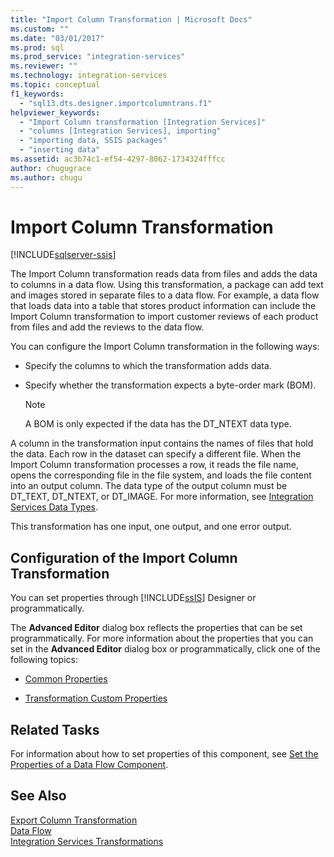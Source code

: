 ```yaml
---
title: "Import Column Transformation | Microsoft Docs"
ms.custom: ""
ms.date: "03/01/2017"
ms.prod: sql
ms.prod_service: "integration-services"
ms.reviewer: ""
ms.technology: integration-services
ms.topic: conceptual
f1_keywords: 
  - "sql13.dts.designer.importcolumntrans.f1"
helpviewer_keywords: 
  - "Import Column transformation [Integration Services]"
  - "columns [Integration Services], importing"
  - "importing data, SSIS packages"
  - "inserting data"
ms.assetid: ac3b74c1-ef54-4297-8062-1734324fffcc
author: chugugrace
ms.author: chugu
---
```

# Import Column Transformation

[!INCLUDE[sqlserver-ssis](../../../includes/applies-to-version/sqlserver-ssis.md)]


  The Import Column transformation reads data from files and adds the data to columns in a data flow. Using this transformation, a package can add text and images stored in separate files to a data flow. For example, a data flow that loads data into a table that stores product information can include the Import Column transformation to import customer reviews of each product from files and add the reviews to the data flow.  
  
 You can configure the Import Column transformation in the following ways:  
  
-   Specify the columns to which the transformation adds data.  
  
-   Specify whether the transformation expects a byte-order mark (BOM).  
  
    > [!NOTE]  
    >  A BOM is only expected if the data has the DT_NTEXT data type.  
  
 A column in the transformation input contains the names of files that hold the data. Each row in the dataset can specify a different file. When the Import Column transformation processes a row, it reads the file name, opens the corresponding file in the file system, and loads the file content into an output column. The data type of the output column must be DT_TEXT, DT_NTEXT, or DT_IMAGE. For more information, see [Integration Services Data Types](../../../integration-services/data-flow/integration-services-data-types.md).  
  
 This transformation has one input, one output, and one error output.  
  
## Configuration of the Import Column Transformation  
 You can set properties through [!INCLUDE[ssIS](../../../includes/ssis-md.md)] Designer or programmatically.  
  
 The **Advanced Editor** dialog box reflects the properties that can be set programmatically. For more information about the properties that you can set in the **Advanced Editor** dialog box or programmatically, click one of the following topics:  
  
-   [Common Properties](https://msdn.microsoft.com/library/51973502-5cc6-4125-9fce-e60fa1b7b796)  
  
-   [Transformation Custom Properties](../../../integration-services/data-flow/transformations/transformation-custom-properties.md)  
  
## Related Tasks  
 For information about how to set properties of this component, see [Set the Properties of a Data Flow Component](../../../integration-services/data-flow/set-the-properties-of-a-data-flow-component.md).  
  
## See Also  
 [Export Column Transformation](../../../integration-services/data-flow/transformations/export-column-transformation.md)   
 [Data Flow](../../../integration-services/data-flow/data-flow.md)   
 [Integration Services Transformations](../../../integration-services/data-flow/transformations/integration-services-transformations.md)  
  
  
